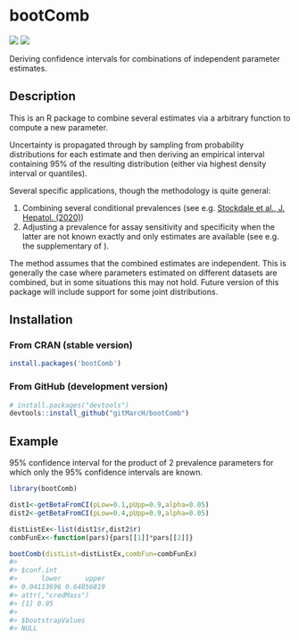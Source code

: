 # bootComb

[![](https://cranlogs.r-pkg.org/badges/mltools)](https://CRAN.R-project.org/package=mltools)
[![](https://cranlogs.r-pkg.org/badges/grand-total/mltools)](https://CRAN.R-project.org/package=mltools)

Deriving confidence intervals for combinations of independent parameter estimates.

## Description

This is an R package to combine several estimates via a arbitrary function to compute a new parameter.

Uncertainty is propagated through by sampling from probability distributions for each estimate and then deriving an empirical interval containing 95% of the resulting distribution (either via highest density interval or quantiles).

Several specific applications, though the methodology is quite general:
1. Combining several conditional prevalences (see e.g. [Stockdale et al., J. Hepatol. (2020)](https://doi.org/10.1016/j.jhep.2020.04.008))
2. Adjusting a prevalence for assay sensitivity and specificity when
   the latter are not known exactly and only estimates are available
   (see e.g. the supplementary of []()).

The method assumes that the combined estimates are independent. This is generally the case where parameters estimated on different datasets are combined, but in some situations this may not hold. Future version of this package will include support for some joint distributions.

## Installation

### From CRAN (stable version)

``` r
install.packages('bootComb')
```

### From GitHub (development version)

``` r
# install.packages("devtools")
devtools::install_github("gitMarcH/bootComb")
```

## Example

95% confidence interval for the product of 2 prevalence parameters for which only the 95% confidence intervals are known.

``` r
library(bootComb)

dist1<-getBetaFromCI(pLow=0.1,pUpp=0.9,alpha=0.05)
dist2<-getBetaFromCI(pLow=0.4,pUpp=0.9,alpha=0.05)

distListEx<-list(dist1$r,dist2$r)
combFunEx<-function(pars){pars[[1]]*pars[[2]]}

bootComb(distList=distListEx,combFun=combFunEx)
#> 
#> $conf.int
#>      lower      upper 
#> 0.04113696 0.64856819 
#> attr(,"credMass")
#> [1] 0.95
#> 
#> $bootstrapValues
#> NULL
```
